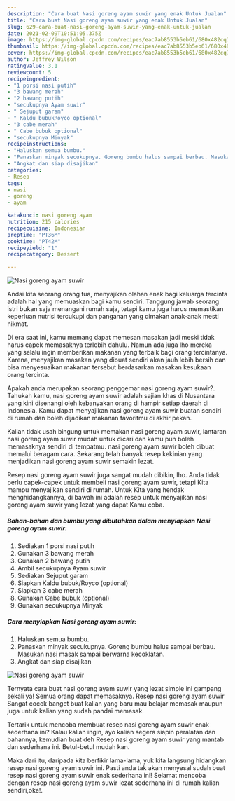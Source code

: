```yaml
---
description: "Cara buat Nasi goreng ayam suwir yang enak Untuk Jualan"
title: "Cara buat Nasi goreng ayam suwir yang enak Untuk Jualan"
slug: 629-cara-buat-nasi-goreng-ayam-suwir-yang-enak-untuk-jualan
date: 2021-02-09T10:51:05.375Z
image: https://img-global.cpcdn.com/recipes/eac7ab8553b5eb61/680x482cq70/nasi-goreng-ayam-suwir-foto-resep-utama.jpg
thumbnail: https://img-global.cpcdn.com/recipes/eac7ab8553b5eb61/680x482cq70/nasi-goreng-ayam-suwir-foto-resep-utama.jpg
cover: https://img-global.cpcdn.com/recipes/eac7ab8553b5eb61/680x482cq70/nasi-goreng-ayam-suwir-foto-resep-utama.jpg
author: Jeffrey Wilson
ratingvalue: 3.1
reviewcount: 5
recipeingredient:
- "1 porsi nasi putih"
- "3 bawang merah"
- "2 bawang putih"
- "secukupnya Ayam suwir"
- " Sejuput garam"
- " Kaldu bubukRoyco optional"
- "3 cabe merah"
- " Cabe bubuk optional"
- "secukupnya Minyak"
recipeinstructions:
- "Haluskan semua bumbu."
- "Panaskan minyak secukupnya. Goreng bumbu halus sampai berbau. Masukan nasi masak sampai berwarna kecoklatan."
- "Angkat dan siap disajikan"
categories:
- Resep
tags:
- nasi
- goreng
- ayam

katakunci: nasi goreng ayam 
nutrition: 215 calories
recipecuisine: Indonesian
preptime: "PT36M"
cooktime: "PT42M"
recipeyield: "1"
recipecategory: Dessert

---
```



![Nasi goreng ayam suwir](https://img-global.cpcdn.com/recipes/eac7ab8553b5eb61/680x482cq70/nasi-goreng-ayam-suwir-foto-resep-utama.jpg)

Andai kita seorang orang tua, menyajikan olahan enak bagi keluarga tercinta adalah hal yang memuaskan bagi kamu sendiri. Tanggung jawab seorang istri bukan saja menangani rumah saja, tetapi kamu juga harus memastikan keperluan nutrisi tercukupi dan panganan yang dimakan anak-anak mesti nikmat.

Di era  saat ini, kamu memang dapat memesan masakan jadi meski tidak harus capek memasaknya terlebih dahulu. Namun ada juga lho mereka yang selalu ingin memberikan makanan yang terbaik bagi orang tercintanya. Karena, menyajikan masakan yang dibuat sendiri akan jauh lebih bersih dan bisa menyesuaikan makanan tersebut berdasarkan masakan kesukaan orang tercinta. 



Apakah anda merupakan seorang penggemar nasi goreng ayam suwir?. Tahukah kamu, nasi goreng ayam suwir adalah sajian khas di Nusantara yang kini disenangi oleh kebanyakan orang di hampir setiap daerah di Indonesia. Kamu dapat menyajikan nasi goreng ayam suwir buatan sendiri di rumah dan boleh dijadikan makanan favoritmu di akhir pekan.

Kalian tidak usah bingung untuk memakan nasi goreng ayam suwir, lantaran nasi goreng ayam suwir mudah untuk dicari dan kamu pun boleh memasaknya sendiri di tempatmu. nasi goreng ayam suwir boleh dibuat memalui beragam cara. Sekarang telah banyak resep kekinian yang menjadikan nasi goreng ayam suwir semakin lezat.

Resep nasi goreng ayam suwir juga sangat mudah dibikin, lho. Anda tidak perlu capek-capek untuk membeli nasi goreng ayam suwir, tetapi Kita mampu menyajikan sendiri di rumah. Untuk Kita yang hendak menghidangkannya, di bawah ini adalah resep untuk menyajikan nasi goreng ayam suwir yang lezat yang dapat Kamu coba.

<!--inarticleads1-->

##### Bahan-bahan dan bumbu yang dibutuhkan dalam menyiapkan Nasi goreng ayam suwir:

1. Sediakan 1 porsi nasi putih
1. Gunakan 3 bawang merah
1. Gunakan 2 bawang putih
1. Ambil secukupnya Ayam suwir
1. Sediakan  Sejuput garam
1. Siapkan  Kaldu bubuk/Royco (optional)
1. Siapkan 3 cabe merah
1. Gunakan  Cabe bubuk (optional)
1. Gunakan secukupnya Minyak




<!--inarticleads2-->

##### Cara menyiapkan Nasi goreng ayam suwir:

1. Haluskan semua bumbu.
1. Panaskan minyak secukupnya. Goreng bumbu halus sampai berbau. Masukan nasi masak sampai berwarna kecoklatan.
1. Angkat dan siap disajikan
<img src="https://img-global.cpcdn.com/steps/1fcab0934b8f0b20/160x128cq70/nasi-goreng-ayam-suwir-langkah-memasak-3-foto.jpg" alt="Nasi goreng ayam suwir">



Ternyata cara buat nasi goreng ayam suwir yang lezat simple ini gampang sekali ya! Semua orang dapat memasaknya. Resep nasi goreng ayam suwir Sangat cocok banget buat kalian yang baru mau belajar memasak maupun juga untuk kalian yang sudah pandai memasak.

Tertarik untuk mencoba membuat resep nasi goreng ayam suwir enak sederhana ini? Kalau kalian ingin, ayo kalian segera siapin peralatan dan bahannya, kemudian buat deh Resep nasi goreng ayam suwir yang mantab dan sederhana ini. Betul-betul mudah kan. 

Maka dari itu, daripada kita berfikir lama-lama, yuk kita langsung hidangkan resep nasi goreng ayam suwir ini. Pasti anda tak akan menyesal sudah buat resep nasi goreng ayam suwir enak sederhana ini! Selamat mencoba dengan resep nasi goreng ayam suwir lezat sederhana ini di rumah kalian sendiri,oke!.

